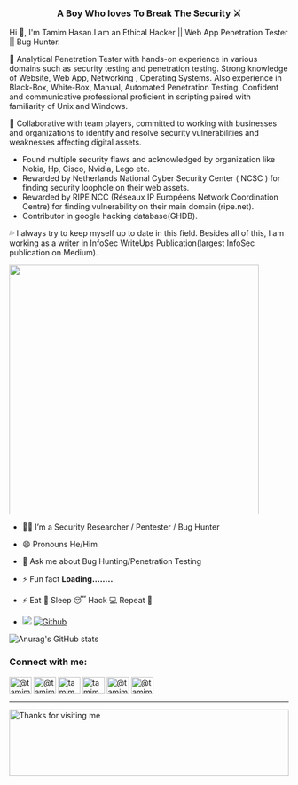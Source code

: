<h3 align="center">A Boy Who loves To Break The Security ⚔</h3>

Hi 👋, I'm Tamim Hasan.I am an Ethical Hacker || Web App Penetration Tester || Bug Hunter.

💭 Analytical Penetration Tester with hands-on experience in various domains such as security testing and penetration testing. Strong knowledge of Website, Web App, Networking , Operating Systems. Also experience in Black-Box, White-Box, Manual, Automated Penetration Testing. Confident and communicative professional proficient in scripting paired with familiarity of Unix and Windows. 

🎯 Collaborative with team players, committed to working with businesses and organizations to identify and resolve security vulnerabilities and weaknesses affecting digital assets.

*  Found multiple security flaws  and acknowledged by organization like Nokia, Hp, Cisco, Nvidia, Lego etc.
*  Rewarded by Netherlands National Cyber Security Center ( NCSC ) for finding security loophole on their web assets.
*  Rewarded by RIPE NCC (Réseaux IP Européens Network Coordination Centre) for finding vulnerability on their main domain (ripe.net).
*  Contributor in google hacking database(GHDB).

💦 I always try to keep myself up to date in this field. Besides all of this, I am working as a writer in InfoSec WriteUps Publication(largest InfoSec publication on Medium).


<img width="450" align="central" src="https://github.com/Ruhul12/Ruhul12/blob/main/gif/gif_code.gif">


- 👨‍💻 I’m a Security Researcher / Pentester / Bug Hunter

- 😄 Pronouns He/Him

- 💬 Ask me about Bug Hunting/Penetration Testing

- ⚡ Fun fact **Loading........**

- ⚡ Eat 🍔 Sleep 😴 Hack 💻 Repeat 🔁 
- ![](https://visitor-badge.laobi.icu/badge?page_id=tamimhasan404.tamimhasan404) [![Github](https://img.shields.io/github/followers/tamimhasan404?label=Followers&logo=Github)](https://github.com/tamimhasan404)



![Anurag's GitHub stats](https://github-readme-stats.vercel.app/api?username=tamimhasan404&&show_icons=true&title_color=ffffff&icon_color=bb2acf&text_color=daf7dc&bg_color=151515)

<h3 align="left">Connect with me:</h3>
<p align="left">
<a href="https://www.youtube.com/c/HackoMedia404" target="blank"><img align="center" src="https://cdn.jsdelivr.net/npm/simple-icons@3.0.1/icons/youtube.svg" alt="@tamimha69587900" height="30" width="40" /></a>  
<a href="https://twitter.com/@tamimhasan404" target="blank"><img align="center" src="https://cdn.jsdelivr.net/npm/simple-icons@3.0.1/icons/twitter.svg" alt="@tamimha69587900" height="30" width="40" /></a>
<a href="https://instagram.com/tamimhasan404/" target="blank"><img align="center" src="https://cdn.jsdelivr.net/npm/simple-icons@3.0.1/icons/instagram.svg" alt="tamim404_hasan/" height="30" width="40" /></a>
<a href="https://www.linkedin.com/in/tamimhasan404/" target="blank"><img align="center" src="https://cdn.jsdelivr.net/npm/simple-icons@3.0.1/icons/linkedin.svg" alt="tamim404_hasan/" height="30" width="40" /></a>
<a href="https://medium.com/@tamimhasan404" target="blank"><img align="center" src="https://cdn.jsdelivr.net/npm/simple-icons@3.0.1/icons/medium.svg" alt="@tamimhasan404" height="30" width="40" /></a>
<a href="https://www.facebook.com/tamimhasan404" target="blank"><img align="center" src="https://cdn.jsdelivr.net/npm/simple-icons@3.0.1/icons/facebook.svg" alt="@tamimhasan404" height="30" width="40" /></a>  
</p>

<hr></hr>


<img height="120" alt="Thanks for visiting me" width="100%" src="https://raw.githubusercontent.com/BrunnerLivio/brunnerlivio/master/images/marquee.svg" />
